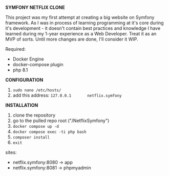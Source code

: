 **SYMFONY NETFLIX CLONE** 

This project was my first attempt at creating a big website on Symfony framework.
As I was in process of learning programming at it's core during it's development - 
it doesn't contain best practices and knowledge I have learned during my 1-year experience
as a Web Developer. 
Treat it as an MVP of sorts. Until more changes are done, I'll consider it WIP.

Required:
- Docker Engine
- docker-compose plugin
- php 8.1

**CONFIGURATION**
1. ``sudo nano /etc/hosts/``
2. add this address:
``127.0.0.1       netflix.symfony``

**INSTALLATION**

1. clone the repository
2. go to the pulled repo root ("/NetflixSymfony")
3. ``docker compose up -d``
4. ``docker compose exec -ti php bash``
5. ``composer install``
6. ``exit``

sites:

- netflix.symfony:8080 -> app
- netflix.symfony:8081 -> phpmyadmin